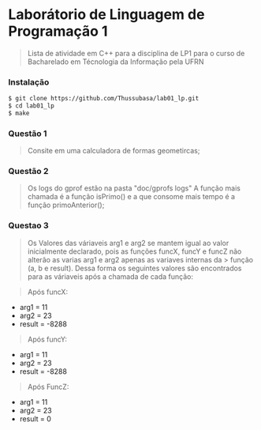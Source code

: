 # Laborátorio de Linguagem de Programação 1 

> Lista de atividade em C++ para a disciplina de LP1 para o curso de Bacharelado em Técnologia da Informação pela UFRN 

### Instalação
```sh
$ git clone https://github.com/Thussubasa/lab01_lp.git
$ cd lab01_lp
$ make
```



### Questão 1 

> Consite em uma calculadora de formas geometircas;

### Questão 2

> Os logs do gprof estão na pasta "doc/gprofs logs"
> A função mais chamada é a função isPrimo() e a que consome mais tempo é a função  primoAnterior();
### Questao 3 

> Os Valores das váriaveis arg1 e arg2 se mantem igual ao valor inicialmente declarado, pois as funções funcX, funcY e funcZ não alterão as varias arg1 e arg2 apenas as variaves internas da > função (a, b e result).
> Dessa forma os seguintes valores são encontrados para as váriaveis após a chamada de cada função: 

> Após funcX:

 - arg1 = 11
 - arg2 = 23
 - result = -8288

> Após funcY: 

 - arg1 = 11
 - arg2 = 23
 - result = -8288


> Após FuncZ:

 - arg1 = 11
 - arg2 = 23
 - result = 0

